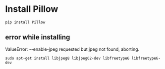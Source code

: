 # Install Pillow
    pip install Pillow
## error while installing
ValueError: --enable-jpeg requested but jpeg not found, aborting.

    sudo apt-get install libjpeg8 libjpeg62-dev libfreetype6 libfreetype6-dev
